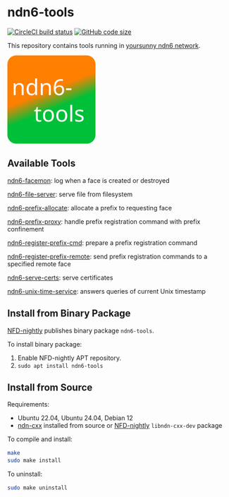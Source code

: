 # ndn6-tools

[![CircleCI build status](https://img.shields.io/circleci/build/github/yoursunny/ndn6-tools?style=flat)](https://app.circleci.com/pipelines/github/yoursunny/ndn6-tools) [![GitHub code size](https://img.shields.io/github/languages/code-size/yoursunny/ndn6-tools?style=flat)](https://github.com/yoursunny/ndn6-tools)

This repository contains tools running in [yoursunny ndn6 network](https://yoursunny.com/p/ndn6/).

![ndn6-tools logo](logo.svg)

## Available Tools

[ndn6-facemon](facemon.md): log when a face is created or destroyed

[ndn6-file-server](file-server.md): serve file from filesystem

[ndn6-prefix-allocate](prefix-allocate.md): allocate a prefix to requesting face

[ndn6-prefix-proxy](prefix-proxy.md): handle prefix registration command with prefix confinement

[ndn6-register-prefix-cmd](register-prefix-cmd.md): prepare a prefix registration command

[ndn6-register-prefix-remote](register-prefix-remote.md): send prefix registration commands to a specified remote face

[ndn6-serve-certs](serve-certs.md): serve certificates

[ndn6-unix-time-service](unix-time-service.md): answers queries of current Unix timestamp

## Install from Binary Package

[NFD-nightly](https://nfd-nightly.ndn.today/) publishes binary package `ndn6-tools`.

To install binary package:

1. Enable NFD-nightly APT repository.
2. `sudo apt install ndn6-tools`

## Install from Source

Requirements:

* Ubuntu 22.04, Ubuntu 24.04, Debian 12
* [ndn-cxx](https://named-data.net/doc/ndn-cxx/) installed from source or [NFD-nightly](https://nfd-nightly.ndn.today/) `libndn-cxx-dev` package

To compile and install:

```bash
make
sudo make install
```

To uninstall:

```bash
sudo make uninstall
```
